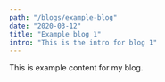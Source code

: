 ```yaml
---
path: "/blogs/example-blog"
date: "2020-03-12"
title: "Example blog 1"
intro: "This is the intro for blog 1"
---
```


This is example content for my blog.